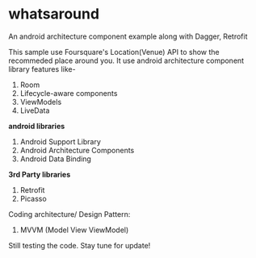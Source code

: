 # whatsaround
An android architecture component example along with Dagger, Retrofit

This sample use Foursquare's Location(Venue) API to show the recommeded place around you. It use android architecture component library features like-
<ol>
<li> Room</li>
<li> Lifecycle-aware components</li>
<li> ViewModels</li>
<li> LiveData</li>
</ol>

<b>android libraries</b>
<ol>
<li>Android Support Library</li>
<li>Android Architecture Components</li>
<li>Android Data Binding</li>
</ol>
<b>3rd Party libraries</b>
  <ol>
<li>Retrofit</li>
<li>Picasso </li>
</ol>
Coding architecture/ Design Pattern:
 <ol>
<li>MVVM (Model View ViewModel)</li>
</ol>
  
Still testing the code. Stay tune for update!
